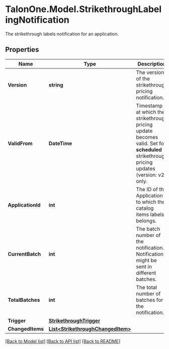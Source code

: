 # TalonOne.Model.StrikethroughLabelingNotification
The strikethrough labels notification for an application.
## Properties

Name | Type | Description | Notes
------------ | ------------- | ------------- | -------------
**Version** | **string** | The version of the strikethrough pricing notification. | [optional] 
**ValidFrom** | **DateTime** | Timestamp at which the strikethrough pricing update becomes valid. Set for **scheduled** strikethrough pricing updates (version: v2) only.  | [optional] 
**ApplicationId** | **int** | The ID of the Application to which the catalog items labels belongs. | 
**CurrentBatch** | **int** | The batch number of the notification. Notifications might be sent in different batches. | 
**TotalBatches** | **int** | The total number of batches for the notification. | 
**Trigger** | [**StrikethroughTrigger**](StrikethroughTrigger.md) |  | 
**ChangedItems** | [**List&lt;StrikethroughChangedItem&gt;**](StrikethroughChangedItem.md) |  | 

[[Back to Model list]](../README.md#documentation-for-models) [[Back to API list]](../README.md#documentation-for-api-endpoints) [[Back to README]](../README.md)

